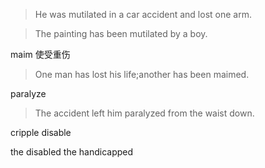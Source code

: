 
>He was mutilated in a car accident and lost one arm.

>The painting has been mutilated by a boy.


maim 使受重伤

>One man has lost his life;another has been maimed.

paralyze

>The accident left him paralyzed from the waist down.

cripple
disable

the disabled
the handicapped